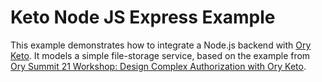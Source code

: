 # Keto Node JS Express Example

This example demonstrates how to integrate a Node.js backend with
[Ory Keto](https://github.com/ory/keto). It models a simple file-storage
service, based on the example from
[Ory Summit 21 Workshop: Design Complex Authorization with Ory Keto](https://github.com/zepatrik/ory-summit21-talk).
